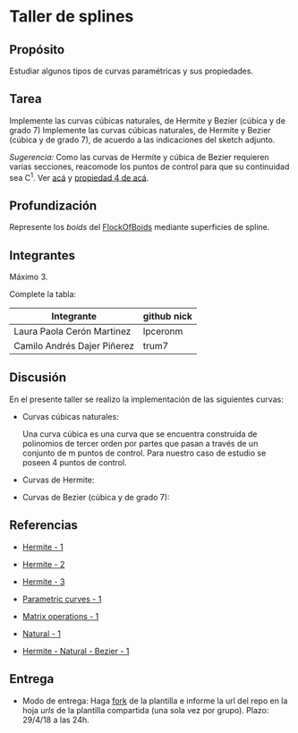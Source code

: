 # Taller de splines

## Propósito

Estudiar algunos tipos de curvas paramétricas y sus propiedades.

## Tarea
Implemente las curvas cúbicas naturales, de Hermite y Bezier (cúbica y de grado 7)
Implemente las curvas cúbicas naturales, de Hermite y Bezier (cúbica y de grado 7), de acuerdo a las indicaciones del sketch adjunto.

*Sugerencia:* Como las curvas de Hermite y cúbica de Bezier requieren varias secciones, reacomode los puntos de control para que su continuidad sea C<sup>1</sup>. Ver [acá](https://visualcomputing.github.io/Curves/#/5/5) y [propiedad 4 de acá](https://visualcomputing.github.io/Curves/#/6/4).

## Profundización

Represente los _boids_ del [FlockOfBoids](https://github.com/VisualComputing/framesjs/tree/processing/examples/Advanced/FlockOfBoids) mediante superficies de spline.

## Integrantes

Máximo 3.

Complete la tabla:

| Integrante | github nick |
|------------|-------------|
| Laura Paola Cerón Martinez       | lpceronm        |
| Camilo Andrés Dajer Piñerez      | trum7           |

## Discusión

En el presente taller se realizo la implementación de las siguientes curvas:

 * Curvas cúbicas naturales: 
    
    Una curva cúbica es una curva que se encuentra construida de polinomios de tercer orden por partes que pasan a través de un conjunto de m puntos de control. Para nuestro caso de estudio se poseen 4 puntos de control.


    
 * Curvas de Hermite:
 * Curvas de Bezier (cúbica y de grado 7):


## Referencias

- [Hermite - 1](  http://www.cubic.org/docs/hermite.htm )

- [Hermite - 2](  https://people.cs.clemson.edu/~dhouse/courses/405/notes/splines.pdf )

- [Hermite - 3](  https://en.wikipedia.org/wiki/Cubic_Hermite_spline
 )

- [Parametric curves - 1](  http://www.robots.ox.ac.uk/~ian/Teaching/CompGeom/lec4.pdf )

- [Matrix operations - 1](https://introcs.cs.princeton.edu/java/95linear/Matrix.java.html)

- [Natural - 1](http://mathworld.wolfram.com/CubicSpline.html)

- [Hermite - Natural - Bezier - 1](http://paulbourke.net/miscellaneous/interpolation/)

## Entrega

* Modo de entrega: Haga [fork](https://help.github.com/articles/fork-a-repo/) de la plantilla e informe la url del repo en la hoja *urls* de la plantilla compartida (una sola vez por grupo). Plazo: 29/4/18 a las 24h.
